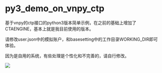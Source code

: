 # py3_demo_on_vnpy_ctp
基于vnpy的ctp接口的python3版本简单示例，在之前的基础上增加了CTAENGINE，基本上就是我目前使用的版本。

请修改user.json中的模拟账户，和basesetting中的工作目录WORKING_DIR即可体验。

因为是自用的系统，有些处理是个性化和不完善的，请自行修改。


![](https://github.com/vvipi/py3_demo_on_vnpy_ctp/raw/beta/screenshots/screenshot20180308.PNG)